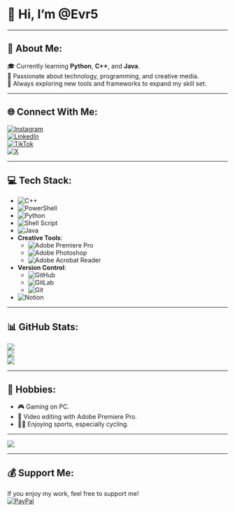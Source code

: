 # 👋 Hi, I’m @Evr5

---

## 💫 About Me:
🎓 Currently learning **Python**, **C++**, and **Java**.  
🌟 Passionate about technology, programming, and creative media.  
🚀 Always exploring new tools and frameworks to expand my skill set.

---

## 🌐 Connect With Me:
[![Instagram](https://img.shields.io/badge/Instagram-%23E4405F.svg?logo=Instagram&logoColor=white)](https://instagram.com/ethan_vr_2005)  
[![LinkedIn](https://img.shields.io/badge/LinkedIn-%230077B5.svg?logo=linkedin&logoColor=white)](https://www.linkedin.com/in/ethan-van-ruyskensvelde-284987277/)  
[![TikTok](https://img.shields.io/badge/TikTok-%23000000.svg?logo=TikTok&logoColor=white)](https://tiktok.com/@evr_5)  
[![X](https://img.shields.io/badge/X-black.svg?logo=X&logoColor=white)](https://x.com/Ethan_EVR5)  

---

## 💻 Tech Stack:
- ![C++](https://img.shields.io/badge/c++-%2300599C.svg?style=flat&logo=c%2B%2B&logoColor=white)
- ![PowerShell](https://img.shields.io/badge/PowerShell-%235391FE.svg?style=flat&logo=powershell&logoColor=white)
- ![Python](https://img.shields.io/badge/python-3670A0?style=flat&logo=python&logoColor=ffdd54)
- ![Shell Script](https://img.shields.io/badge/shell_script-%23121011.svg?style=flat&logo=gnu-bash&logoColor=white)
- ![Java](https://img.shields.io/badge/java-%23ED8B00.svg?style=flat&logo=openjdk&logoColor=white)
- **Creative Tools**:
  - ![Adobe Premiere Pro](https://img.shields.io/badge/Adobe%20Premiere%20Pro-9999FF.svg?style=flat&logo=Adobe%20Premiere%20Pro&logoColor=white)
  - ![Adobe Photoshop](https://img.shields.io/badge/adobe%20photoshop-%2331A8FF.svg?style=flat&logo=adobe%20photoshop&logoColor=white)
  - ![Adobe Acrobat Reader](https://img.shields.io/badge/Adobe%20Acrobat%20Reader-EC1C24.svg?style=flat&logo=Adobe%20Acrobat%20Reader&logoColor=white)
- **Version Control**:
  - ![GitHub](https://img.shields.io/badge/github-%23121011.svg?style=flat&logo=github&logoColor=white)
  - ![GitLab](https://img.shields.io/badge/GitLab-%23181717.svg?logo=gitlab&logoColor=white)
  - ![Git](https://img.shields.io/badge/git-%23F05033.svg?style=flat&logo=git&logoColor=white)
- ![Notion](https://img.shields.io/badge/Notion-%23000000.svg?style=flat&logo=notion&logoColor=white)

---

## 📊 GitHub Stats:
![](https://github-readme-stats.vercel.app/api?username=Evr5&theme=dark&hide_border=false&include_all_commits=true&count_private=true)  
![](https://github-readme-streak-stats.herokuapp.com/?user=Evr5&theme=dark&hide_border=false)  
![](https://github-readme-stats.vercel.app/api/top-langs/?username=Evr5&theme=dark&hide_border=false&include_all_commits=true&count_private=true&layout=compact)

---

## 🌴 Hobbies:
- 🎮 Gaming on PC.  
- 🎥 Video editing with Adobe Premiere Pro.  
- 🚴‍♂️ Enjoying sports, especially cycling.  

---

[![](https://visitcount.itsvg.in/api?id=Evr5&icon=0&color=0)](https://visitcount.itsvg.in)

---

## 💰 Support Me:
If you enjoy my work, feel free to support me!  
[![PayPal](https://img.shields.io/badge/PayPal-00457C?style=for-the-badge&logo=paypal&logoColor=white)](https://paypal.me/ethanvanruys?country.x=BE&locale.x=fr_FR)
